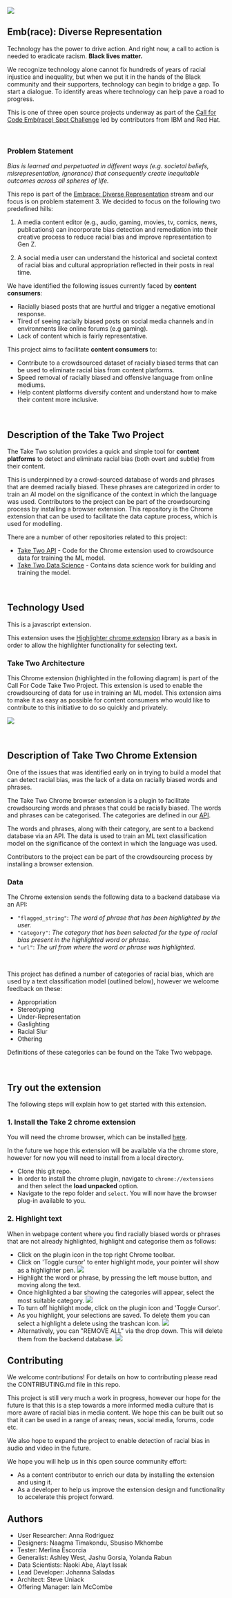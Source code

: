 ![](images/logoblack.png)

## Emb(race): Diverse Representation

Technology has the power to drive action. And right now, a call to action is needed to eradicate racism. **Black lives matter.**

We recognize technology alone cannot fix hundreds of years of racial injustice and inequality, but when we put it in the hands of the Black community and their supporters, technology can begin to bridge a gap. To start a dialogue. To identify areas where technology can help pave a road to progress.

This is one of three open source projects underway as part of the [Call for Code Emb(race) Spot Challenge](https://github.com/topics/embrace-call-for-code) led by contributors from IBM and Red Hat.

</br>

### Problem Statement

*Bias is learned and perpetuated in different ways (e.g. societal beliefs, misrepresentation, ignorance) that consequently create inequitable outcomes across all spheres of life.*

This repo is part of the [Embrace: Diverse Representation](https://github.com/Call-for-Code/Embrace-Diverse-Representation) stream and our focus is on problem statement 3. We decided to focus on the following two predefined hills:

1. A media content editor (e.g., audio, gaming, movies, tv, comics, news, publications) can incorporate bias detection and remediation into their creative process to reduce racial bias and improve representation to Gen Z.

2. A social media user can understand the historical and societal context of racial bias and cultural appropriation reflected in their posts in real time.

We have identified the following issues currently faced by **content consumers**:

- Racially biased posts that are hurtful and trigger a negative emotional response.
- Tired of seeing racially biased posts on social media channels and in environments like online forums (e.g gaming).
- Lack of content which is fairly representative.

This project aims to facilitate **content consumers** to:

- Contribute to a crowdsourced dataset of racially biased terms that can be used to eliminate racial bias from content platforms. 
- Speed removal of racially biased and offensive language from online mediums. 
- Help content platforms diversify content and understand how to make their content more inclusive.

</br>

## Description of the Take Two Project

The Take Two solution provides a quick and simple tool for **content platforms** to detect and eliminate racial bias (both overt and subtle) from their content. 

This is underpinned by a crowd-sourced database of words and phrases that are deemed racially biased. These phrases are categorized in order to train an AI model on the significance of the context in which the language was used. Contributors to the project can be part of the crowdsourcing process by installing a browser extension. This repository is the Chrome extension that can be used to facilitate the data capture process, which is used for modelling. 


There are a number of other repositories related to this project:

- [Take Two API](https://github.com/embrace-call-for-code/taketwo-marker-chromeextension) - Code for the Chrome extension used to crowdsource data for training the ML model. 
- [Take Two Data Science](https://github.com/embrace-call-for-code/taketwo-api) - Contains data science work for building and training the model.

</br>

## Technology Used

This is a javascript extension. 

This extension uses the [Highlighter chrome extension](https://github.com/jeromepl/highlighter) library as a basis in order to allow the highlighter functionality for selecting text. 

### Take Two Architecture

This Chrome extension (highlighted in the following diagram) is part of the Call For Code Take Two Project. This extension is used to enable the crowdsourcing of data for use in training an ML model. This extension aims to make it as easy as possible for content consumers who would like to contribute to this initiative to do so quickly and privately. 

![](images/architecture-chrome.png)

</br>

## Description of Take Two Chrome Extension

One of the issues that was identified early on in trying to build a model that can detect racial bias, was the lack of a data on racially biased words and phrases. 

The Take Two Chrome browser extension is a plugin to facilitate crowdsourcing words and phrases that could be racially biased. The words and phrases can be categorised. The categories are defined in our [API](https://github.com/embrace-call-for-code/taketwo-webapi). 

The words and phrases, along with their category, are sent to a backend database via an API. The data is used to train an ML text classification model on the significance of the context in which the language was used. 

Contributors to the project can be part of the crowdsourcing process by installing a browser extension.

### Data

The Chrome extension sends the following data to a backend database via an API: 

- ``"flagged_string"``: *The word of phrase that has been highlighted by the user.*
- ``"category"``: *The category that has been selected for the type of racial bias present in the highlighted word or phrase.*
- ``"url"``: *The url from where the word or phrase was highlighted.*


</br>

This project has defined a number of categories of racial bias, which are used by a text classification model (outlined below), however we welcome feedback on these:

- Appropriation
- Stereotyping
- Under-Representation
- Gaslighting
- Racial Slur
- Othering

Definitions of these categories can be found on the Take Two webpage. 

</br>

## Try out the extension

The following steps will explain how to get started with this extension.


### 1. Install the Take 2 chrome extension

You will need the chrome browser, which can be installed [here](https://www.google.co.uk/chrome/?brand=CHBD&gclid=Cj0KCQjwjer4BRCZARIsABK4QeVAQkotXkLJlBvJS2V7R2q9__Gk3PchSyhorcBNAZXx7JJwbDeRrBYaAk3TEALw_wcB&gclsrc=aw.ds). 

In the future we hope this extension will be available via the chrome store, however for now you will need to install from a local directory. 

- Clone this git repo. 
- In order to install the chrome plugin, navigate to `chrome://extensions` and then select the **load unpacked** option. 
- Navigate to the repo folder and `select`. You will now have the browser plug-in available to you. 

### 2. Highlight text

When in webpage content where you find racially biased words or phrases that are not already highlighted, highlight and categorise them as follows:

- Click on the plugin icon in the top right Chrome toolbar. 
- Click on 'Toggle cursor' to enter highlight mode, your pointer will show as a highlighter pen.
![](images/toggle-on.png)
- Highlight the word or phrase, by pressing the left mouse button, and moving along the text.
- Once highlighted a bar showing the categories will appear, select the most suitable category.
![](images/highlight-extension.png)
- To turn off highlight mode, click on the plugin icon and 'Toggle Cursor'.
- As you highlight, your selections are saved. To delete them you can select a highlight a delete using the trashcan icon. 
![](images/delete-single.png)
- Alternatively, you can "REMOVE ALL" via the drop down. This will delete them from the backend database.
![](images/remove-all.png)


## Contributing

We welcome contributions! For details on how to contributing please read the CONTRIBUTING.md file in this repo.

This project is still very much a work in progress, however our hope for the future is that this is a step towards a more informed media culture that is more aware of racial bias in media content. We hope this can be built out so that it can be used in a range of areas; news, social media, forums, code etc.

We also hope to expand the project to enable detection of racial bias in audio and video in the future.

We hope you will help us in this open source community effort:

- As a content contributor to enrich our data by installing the extension and using it.
- As a developer to help us improve the extension design and functionality to accelerate this project forward.

## Authors

- User Researcher: Anna Rodriguez
- Designers: Naagma Timakondu, Sbusiso Mkhombe
- Tester: Merlina Escorcia
- Generalist: Ashley West, Jashu Gorsia, Yolanda Rabun
- Data Scientists: Naoki Abe, Alayt Issak
- Lead Developer: Johanna Saladas
- Architect: Steve Uniack
- Offering Manager: Iain  McCombe
